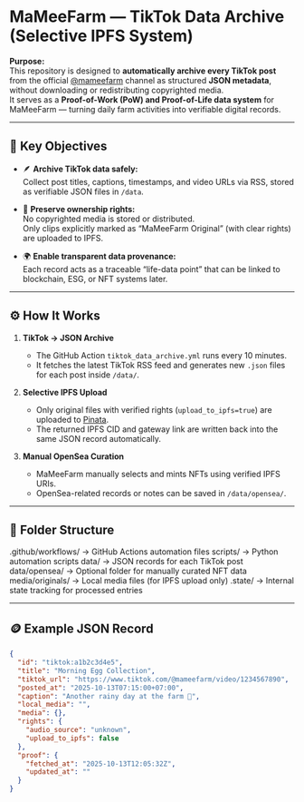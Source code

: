 # MaMeeFarm — TikTok Data Archive (Selective IPFS System)

**Purpose:**  
This repository is designed to **automatically archive every TikTok post** from the official [@mameefarm](https://www.tiktok.com/@mameefarm) channel as structured **JSON metadata**, without downloading or redistributing copyrighted media.  
It serves as a **Proof-of-Work (PoW) and Proof-of-Life data system** for MaMeeFarm — turning daily farm activities into verifiable digital records.

---

## 🔹 Key Objectives

- 🪶 **Archive TikTok data safely:**  
  Collect post titles, captions, timestamps, and video URLs via RSS, stored as verifiable JSON files in `/data`.

- 💾 **Preserve ownership rights:**  
  No copyrighted media is stored or distributed.  
  Only clips explicitly marked as “MaMeeFarm Original” (with clear rights) are uploaded to IPFS.

- 🌍 **Enable transparent data provenance:**  
  Each record acts as a traceable “life-data point” that can be linked to blockchain, ESG, or NFT systems later.

---

## ⚙️ How It Works

1. **TikTok → JSON Archive**  
   - The GitHub Action `tiktok_data_archive.yml` runs every 10 minutes.  
   - It fetches the latest TikTok RSS feed and generates new `.json` files for each post inside `/data/`.

2. **Selective IPFS Upload**  
   - Only original files with verified rights (`upload_to_ipfs=true`) are uploaded to [Pinata](https://pinata.cloud).  
   - The returned IPFS CID and gateway link are written back into the same JSON record automatically.

3. **Manual OpenSea Curation**  
   - MaMeeFarm manually selects and mints NFTs using verified IPFS URIs.  
   - OpenSea-related records or notes can be saved in `/data/opensea/`.

---

## 🧩 Folder Structure

.github/workflows/ → GitHub Actions automation files
scripts/ → Python automation scripts
data/ → JSON records for each TikTok post
data/opensea/ → Optional folder for manually curated NFT data
media/originals/ → Local media files (for IPFS upload only)
.state/ → Internal state tracking for processed entries

---

## 🪙 Example JSON Record

```json
{
  "id": "tiktok:a1b2c3d4e5",
  "title": "Morning Egg Collection",
  "tiktok_url": "https://www.tiktok.com/@mameefarm/video/1234567890",
  "posted_at": "2025-10-13T07:15:00+07:00",
  "caption": "Another rainy day at the farm 🦆",
  "local_media": "",
  "media": {},
  "rights": {
    "audio_source": "unknown",
    "upload_to_ipfs": false
  },
  "proof": {
    "fetched_at": "2025-10-13T12:05:32Z",
    "updated_at": ""
  }
}

